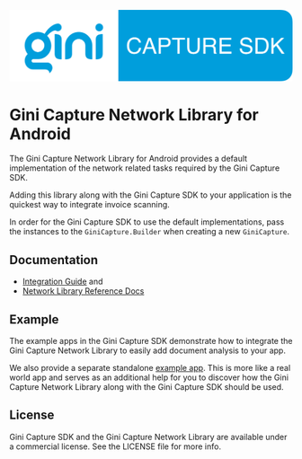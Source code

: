 ![Gini Capture SDK for Android](../GiniCapture_Logo.png)

Gini Capture Network Library for Android
========================================

The Gini Capture Network Library for Android provides a default implementation of the network related
tasks required by the Gini Capture SDK.

Adding this library along with the Gini Capture SDK to your application is the quickest way to
integrate invoice scanning.

In order for the Gini Capture SDK to use the default implementations, pass the instances to the
`GiniCapture.Builder` when creating a new `GiniCapture`.

Documentation
-------------

* [Integration Guide](http://developer.gini.net/gini-capture-sdk-android/html/) and
* [Network Library Reference Docs](http://developer.gini.net/gini-capture-sdk-android/network/javadoc/index.html)

Example
-------

The example apps in the Gini Capture SDK demonstrate how to integrate the Gini Capture Network
Library to easily add document analysis to your app.

We also provide a separate standalone [example
app](https://github.com/gini/gini-vision-lib-android-example). This is more like a real world app
and serves as an additional help for you to discover how the Gini Capture Network Library along with
the Gini Capture SDK should be used.

License
-------

Gini Capture SDK and the Gini Capture Network Library are available under a commercial license.
See the LICENSE file for more info.
